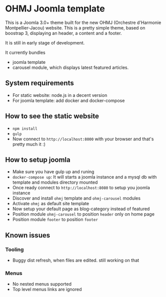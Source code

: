 # OHMJ Joomla template

This is a Joomla 3.0+ theme built for the new OHMJ (Orchestre d'Harmonie
Montpellier-Jacou) website.
This is a pretty simple theme, based on boostrap 3, displaying an header, a
content and a footer.

It is still in early stage of development.

It currently bundles

- joomla template
- carousel module, which displays latest featured articles.

## System requirements

- For static website: node.js in a decent version
- For joomla template: add docker and docker-compose

## How to see the static website

- `npm install`
- `gulp`
- Now connect to `http://localhost:8000` with your browser and that's pretty much it :)

## How to setup joomla

- Make sure you have gulp up and runing
- `docker-compose up`: It will starts a joomla instance and a mysql db with
  template and modules directory mounted
- Once ready connect to `http://localhost:8080` to setup you joomla instance
- Discover and install `ohmj` template and `ohmj-carousel` modules
- Activate `ohmj` as default site template
- Now setup your default page as blog-category instead of featured
- Position module `ohmj-carousel` to position `header` only on home page
- Position module `footer` to position `footer`

## Known issues

### Tooling

- Buggy dist refresh, when files are edited. still working on that

### Menus

- No nested menus supported
- Top level menus links are ignored
